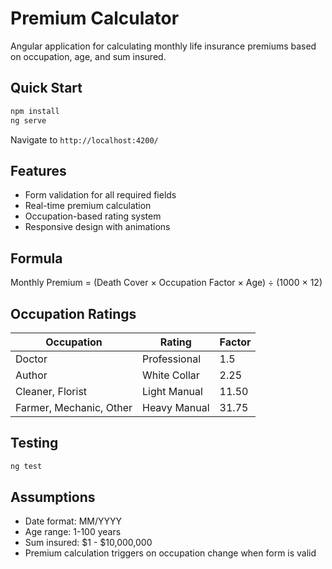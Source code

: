 # Premium Calculator

Angular application for calculating monthly life insurance premiums based on occupation, age, and sum insured.

## Quick Start

```bash
npm install
ng serve
```

Navigate to `http://localhost:4200/`

## Features

- Form validation for all required fields
- Real-time premium calculation
- Occupation-based rating system
- Responsive design with animations

## Formula

Monthly Premium = (Death Cover × Occupation Factor × Age) ÷ (1000 × 12)

## Occupation Ratings

| Occupation | Rating | Factor |
|------------|--------|--------|
| Doctor | Professional | 1.5 |
| Author | White Collar | 2.25 |
| Cleaner, Florist | Light Manual | 11.50 |
| Farmer, Mechanic, Other | Heavy Manual | 31.75 |

## Testing

```bash
ng test
```

## Assumptions

- Date format: MM/YYYY
- Age range: 1-100 years
- Sum insured: $1 - $10,000,000
- Premium calculation triggers on occupation change when form is valid